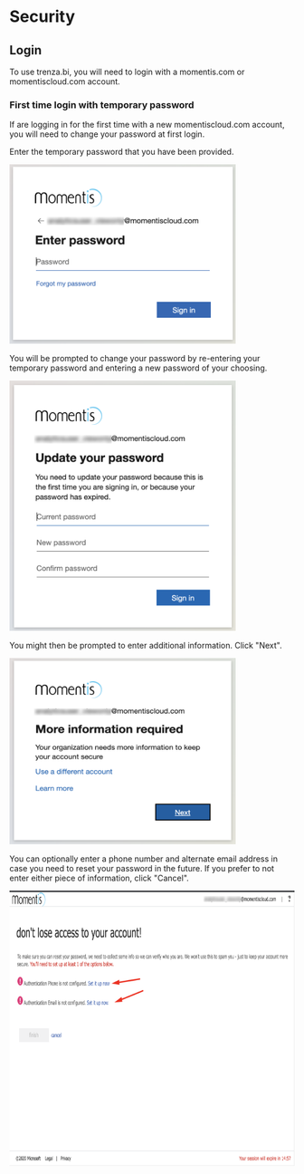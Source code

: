 <!-- markdownlint-disable MD033 -->

# Security

## Login

To use trenza.bi, you will need to login with a momentis.com or momentiscloud.com account.

### First time login with temporary password

If are logging in for the first time with a new momentiscloud.com account, you will need to change your password at first login.

Enter the temporary password that you have been provided.

<img src="../assets/img/security-login-password.png" width="400" height="317" />

You will be prompted to change your password by re-entering your temporary password and entering a new password of your choosing.

<img src="../assets/img/security-login-password-expired.png" width="400" height="442" />

You might then be prompted to enter additional information. Click "Next".

<img src="../assets/img/security-login-more-information-required.png" width="400" height="329" />

You can optionally enter a phone number and alternate email address in case you need to reset your password in the future. If you prefer to not enter either piece of information, click "Cancel".

<img src="../assets/img/security-login-more-information-required-phone-email.png" width="800" height="486" />
